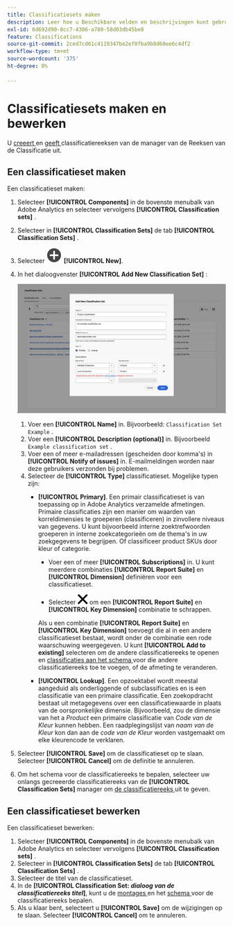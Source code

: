 ```yaml
---
title: Classificatiesets maken
description: Leer hoe u Beschikbare velden en beschrijvingen kunt gebruiken bij het maken van een classificatieset.
exl-id: 6d692d90-8cc7-4306-a780-58d03db45be8
feature: Classifications
source-git-commit: 2ced7cd61c4119347be2ef0fba9b8d60ee6c4df2
workflow-type: tm+mt
source-wordcount: '375'
ht-degree: 0%

---
```


# Classificatiesets maken en bewerken

U [ creeert ](#create-a-classification-set) en [ geeft ](#edit-a-classification-set) classificatiereeksen van de manager van de Reeksen van de Classificatie uit.

## Een classificatieset maken

Een classificatieset maken:

1. Selecteer **[!UICONTROL Components]** in de bovenste menubalk van Adobe Analytics en selecteer vervolgens **[!UICONTROL Classification sets]** .
1. Selecteer in **[!UICONTROL Classification Sets]** de tab **[!UICONTROL Classification Sets]** .
1. Selecteer ![ AddCircle ](/help/assets/icons/AddCircle.svg) **[!UICONTROL New]**.
1. In het dialoogvenster **[!UICONTROL Add New Classification Set]** :

   ![ de Reeksen van de Classificatie - voeg Nieuwe Reeks van de Classificatie toe ](assets/classifications-sets-new.png)

   1. Voer een **[!UICONTROL Name]** in. Bijvoorbeeld: `Classification Set Example` .
   1. Voer een **[!UICONTROL Description (optional)]** in. Bijvoorbeeld `Example classification set` .
   1. Voer een of meer e-mailadressen (gescheiden door komma&#39;s) in **[!UICONTROL Notify of issues]** in. E-mailmeldingen worden naar deze gebruikers verzonden bij problemen.
   1. Selecteer de **[!UICONTROL Type]** classificatieset. Mogelijke typen zijn:
      * **[!UICONTROL Primary]**. Een primair classificatieset is van toepassing op in Adobe Analytics verzamelde afmetingen. Primaire classificaties zijn een manier om waarden van korreldimensies te groeperen (classificeren) in zinvollere niveaus van gegevens. U kunt bijvoorbeeld interne zoektrefwoorden groeperen in interne zoekcategorieën om de thema&#39;s in uw zoekgegevens te begrijpen. Of classificeer product SKUs door kleur of categorie.
         * Voer een of meer **[!UICONTROL Subscriptions]** in.  U kunt meerdere combinaties **[!UICONTROL Report Suite]** en **[!UICONTROL Dimension]** definiëren voor een classificatieset.

         * Selecteer ![ CrossSize400 ](/help/assets/icons/CrossSize400.svg) om een **[!UICONTROL Report Suite]** en **[!UICONTROL Key Dimension]** combinatie te schrappen.

        Als u een combinatie **[!UICONTROL Report Suite]** en **[!UICONTROL Key Dimension]** toevoegt die al in een andere classificatieset bestaat, wordt onder de combinatie een rode waarschuwing weergegeven. U kunt **[!UICONTROL Add to existing]** selecteren om de andere classificatiereeks te openen en [ classificaties aan het schema ](schema.md) voor die andere classificatiereeks toe te voegen, of de afmeting te veranderen.
      * **[!UICONTROL Lookup]**. Een opzoektabel wordt meestal aangeduid als onderliggende of subclassificaties en is een classificatie van een primaire classificatie. Een zoekopdracht bestaat uit metagegevens over een classificatiewaarde in plaats van de oorspronkelijke dimensie. Bijvoorbeeld, zou de dimensie van het a *Product* een primaire classificatie van *Code van de Kleur* kunnen hebben. Een raadplegingslijst van *naam van de Kleur* kon dan aan de *code van de Kleur* worden vastgemaakt om elke kleurencode te verklaren.
1. Selecteer **[!UICONTROL Save]** om de classificatieset op te slaan. Selecteer **[!UICONTROL Cancel]** om de definitie te annuleren.
1. Om het schema voor de classificatiereeks te bepalen, selecteer uw onlangs gecreeerde classificatiereeks van de **[!UICONTROL Classification Sets]** manager om [ de classificatiereeks ](#edit-a-classification-set) uit te geven.


## Een classificatieset bewerken

Een classificatieset bewerken:

1. Selecteer **[!UICONTROL Components]** in de bovenste menubalk van Adobe Analytics en selecteer vervolgens **[!UICONTROL Classification sets]** .
1. Selecteer in **[!UICONTROL Classification Sets]** de tab **[!UICONTROL Classification Sets]** .
1. Selecteer de titel van de classificatieset.
1. In de **[!UICONTROL Classification Set: _dialoog van de classificatiereeks titel_]**, kunt u de [ montages ](settings.md) en het [ schema ](schema.md) voor de classificatiereeks bepalen.
1. Als u klaar bent, selecteert u **[!UICONTROL Save]** om de wijzigingen op te slaan. Selecteer **[!UICONTROL Cancel]** om te annuleren.


<!--


### Schema

In the Schema tab 





You can use the Classification set manager to create a classification set.

**[!UICONTROL Components]** > **[!UICONTROL Classification sets]** > **[!UICONTROL Sets]** > **[!UICONTROL Add]**

When creating a classification set, the following fields are available.

* **[!UICONTROL Name]**: A text field used to identify the classification set. This field cannot be edited upon creation, but can be renamed later.
* **[!UICONTROL Column Name]**: The name of the first classification dimension that you want to create. This field is the dimension name used in Analysis Workspace, and the column name when exporting classification data. You can add more column names after the classification set is created.
* **[!UICONTROL Type]**: Radio buttons that indicate the type of classification.
  * **[!UICONTROL Primary]**: Apply to dimensions collected in Analytics. They are a way to group (classify) granular dimension values into more meaningful levels of data. For example, you might want to group internal search keywords into internal search categories, to better understand themes in your search data.
  * **[!UICONTROL Lookup]**: Commonly referred to as child or subclassifications, a lookup table is a classification of a primary classification. It is metadata about a classification value, rather than the original dimension. For example, the Product variable might have a primary classification of 'Color code'. A lookup table of 'Color name' could then be attached to 'Color code' to further explain what each code means.
* **[!UICONTROL Subscriptions]** The report suites and dimensions that this classification set applies to. You can add multiple report suite and dimension combinations to a classification set.

![Create a Classification set](../../assets/classification-set-create.png)

If a classification set exists for a given report suite + variable, the classification is added to the schema instead. A given report suite + variable combination cannot belong to multiple classification sets.

-->